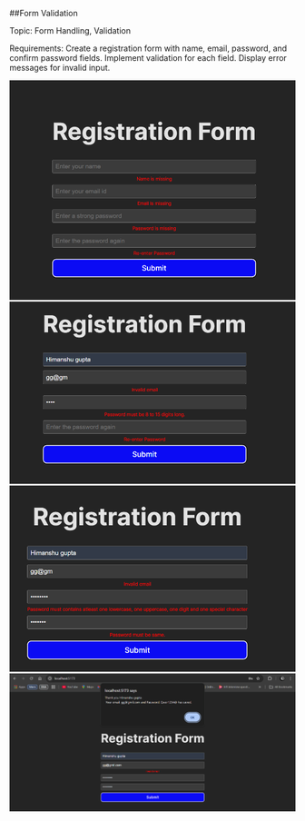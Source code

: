   ##Form Validation

  Topic: Form Handling, Validation

  Requirements:
    Create a registration form with name, email, password, and confirm password fields.
    Implement validation for each field.
    Display error messages for invalid input.

<img src="./UI_screenshots/ValidationErrors.png"/>
<img src="./UI_screenshots/PasswordLength.png"/>
<img src="./UI_screenshots/Password not match.png"/>
<img src="./UI_screenshots/Form Successfully submit.png"/>
